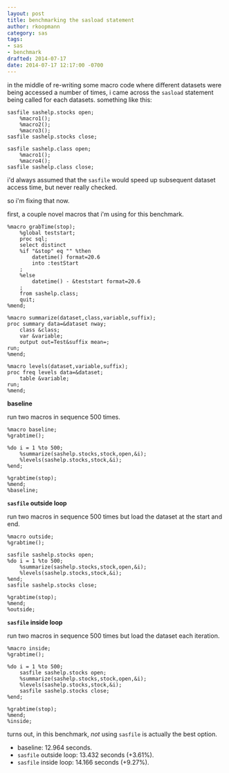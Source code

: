 ```yaml
---
layout: post
title: benchmarking the sasload statement
author: rkoopmann
category: sas
tags:
- sas
- benchmark
drafted: 2014-07-17
date: 2014-07-17 12:17:00 -0700
---
```


in the middle of re-writing some macro code where different datasets were being accessed a number of times, i came across the `sasload` statement being called for each datasets. something like this:

```text
sasfile sashelp.stocks open;
	%macro1();
	%macro2();
	%macro3();
sasfile sashelp.stocks close;

sasfile sashelp.class open;
	%macro1();
	%macro4();
sasfile sashelp.class close;
```

<!--more-->

i'd always assumed that the `sasfile` would speed up subsequent dataset access time, but never really checked.

so i'm fixing that now.

first, a couple novel macros that i'm using for this benchmark.

```text
%macro grabTime(stop);
	%global teststart;
	proc sql;
	select distinct
	%if "&stop" eq "" %then
		datetime() format=20.6
		into :testStart
	;
	%else
		datetime() - &teststart format=20.6
	;
	from sashelp.class;
	quit;
%mend;

%macro summarize(dataset,class,variable,suffix);
proc summary data=&dataset nway;
	class &class;
	var &variable;
	output out=Test&suffix mean=;
run;
%mend;

%macro levels(dataset,variable,suffix);
proc freq levels data=&dataset;
	table &variable;
run;
%mend;
```

**baseline**

run two macros in sequence 500 times.

```text
%macro baseline;
%grabtime();

%do i = 1 %to 500;
	%summarize(sashelp.stocks,stock,open,&i);
	%levels(sashelp.stocks,stock,&i);
%end;

%grabtime(stop);
%mend;
%baseline;
```


**`sasfile` outside loop**

run two macros in sequence 500 times but load the dataset at the start and end.

```text
%macro outside;
%grabtime();

sasfile sashelp.stocks open;
%do i = 1 %to 500;
	%summarize(sashelp.stocks,stock,open,&i);
	%levels(sashelp.stocks,stock,&i);
%end;
sasfile sashelp.stocks close;

%grabtime(stop);
%mend;
%outside;
```


**`sasfile` inside loop**

run two macros in sequence 500 times but load the dataset each iteration.

```text
%macro inside;
%grabtime();

%do i = 1 %to 500;
	sasfile sashelp.stocks open;
	%summarize(sashelp.stocks,stock,open,&i);
	%levels(sashelp.stocks,stock,&i);
	sasfile sashelp.stocks close;
%end;

%grabtime(stop);
%mend;
%inside;
```

turns out, in this benchmark, *not* using `sasfile` is actually the best option.

- baseline: 12.964 seconds.
- `sasfile` outside loop: 13.432 seconds (+3.61%).
- `sasfile` inside loop: 14.166 seconds (+9.27%).

